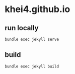 # khei4.github.io

## run locally

```
bundle exec jekyll serve
```

## build

```
bundle exec jekyll build
```
